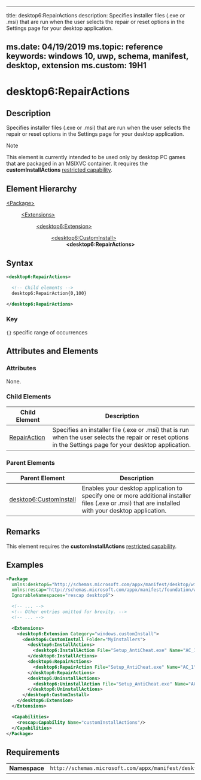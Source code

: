 ﻿---

title: desktop6:RepairActions
description: Specifies installer files (.exe or .msi) that are run when the user selects the repair or reset options in the Settings page for your desktop application.

ms.date: 04/19/2019
ms.topic: reference
keywords: windows 10, uwp, schema, manifest, desktop, extension 
ms.custom: 19H1
---

# desktop6:RepairActions

## Description

Specifies installer files (.exe or .msi) that are run when the user selects the repair or reset options in the Settings page for your desktop application. 

> [!NOTE]
> This element is currently intended to be used only by desktop PC games that are packaged in an MSIXVC container. It requires the **customInstallActions** [restricted capability](https://docs.microsoft.com/windows/uwp/packaging/app-capability-declarations#restricted-capabilities).

## Element Hierarchy
<dl>
<dt><a href="element-package.md">&lt;Package&gt;</a></dt>
<dd>
<dl>
<dt><a href="element-extensions.md">&lt;Extensions&gt;</a></dt>
<dd>
<dl>
<dt><a href="element-desktop6-package-extension.md">&lt;desktop6:Extension&gt;</a></dt>
<dd>
<dl>
<dt><a href="element-desktop6-custominstall.md">&lt;desktop6:CustomInstall&gt;</a></dt>
<dd><b>&lt;desktop6:RepairActions&gt;</b></dd>
</dl>
</dd>
</dl>
</dd>
</dl>
</dd>
</dl>

## Syntax
```xml
<desktop6:RepairActions>

  <!-- Child elements -->
  desktop6:RepairAction{0,100}

</desktop6:RepairActions>
```

### Key
`{}` specific range of occurrences

## Attributes and Elements

### Attributes

None.

### Child Elements

| Child Element | Description |
|---------------|-------------|
| [RepairAction](element-desktop6-repairaction.md) | Specifies an installer file (.exe or .msi) that is run when the user selects the repair or reset options in the Settings page for your desktop application. |

### Parent Elements

| Parent Element | Description |
|---------------|-------------|
| [desktop6:CustomInstall](element-desktop6-custominstall.md) | Enables your desktop application to specify one or more additional installer files (.exe or .msi) that are installed with your desktop application.  |


## Remarks

This element requires the **customInstallActions** [restricted capability](https://docs.microsoft.com/windows/uwp/packaging/app-capability-declarations#restricted-capabilities).

## Examples

```xml
<Package
  xmlns:desktop6="http://schemas.microsoft.com/appx/manifest/desktop/windows10/6"
  xmlns:rescap="http://schemas.microsoft.com/appx/manifest/foundation/windows10/restrictedcapabilities"
  IgnorableNamespaces="rescap desktop6">

  <!-- ... -->
  <!-- Other entries omitted for brevity. -->
  <!-- ... -->

  <Extensions>
    <desktop6:Extension Category="windows.customInstall">
      <desktop6:CustomInstall Folder="MyInstallers">
        <desktop6:InstallActions>
          <desktop6:InstallAction File="Setup_AntiCheat.exe" Name="AC_1" Arguments="/add /silent" />
        </desktop6:InstallActions>
        <desktop6:RepairActions>
          <desktop6:RepairAction File="Setup_AntiCheat.exe" Name="AC_1" Arguments="/add /silent /force" />
        </desktop6:RepairActions>
        <desktop6:UninstallActions>
          <desktop6:UninstallAction File="Setup_AntiCheat.exe" Name="AC_1" Arguments="/remove /silent" />
        </desktop6:UninstallActions>
      </desktop6:CustomInstall>
    </desktop6:Extension>
  </Extensions>

  <Capabilities>
    <rescap:Capability Name="customInstallActions"/>
  </Capabilities>
</Package>
```

## Requirements

|               |                                                             |
|---------------|-------------------------------------------------------------|
| **Namespace** | `http://schemas.microsoft.com/appx/manifest/desktop/windows10/6` |
